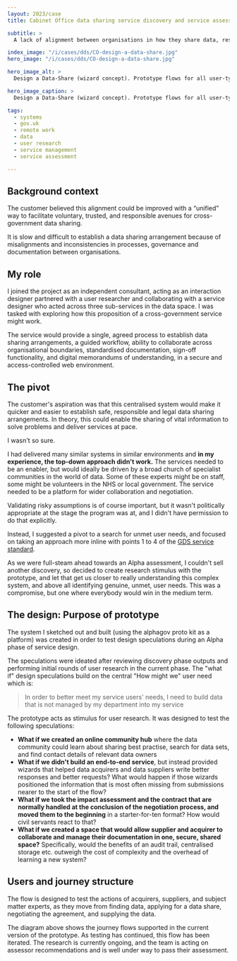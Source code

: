 ```yaml
---
layout: 2023/case
title: Cabinet Office data sharing service discovery and service assessment

subtitle: >
  A lack of alignment between organisations in how they share data, results in different approaches to sorting out technical, legal, and ethical compliance. It's hard to share data and it takes forever...

index_image: "/i/cases/dds/CO-design-a-data-share.jpg"
hero_image: "/i/cases/dds/CO-design-a-data-share.jpg"

hero_image_alt: >
  Design a Data-Share (wizard concept). Prototype flows for all user-types.

hero_image_caption: >
  Design a Data-Share (wizard concept). Prototype flows for all user-types.

tags: 
  - systems
  - gov.uk
  - remote work
  - data
  - user research
  - service management
  - service assessment

---
```


## Background context

The customer believed this alignment could be improved with a “unified” way to facilitate voluntary, trusted, and responsible avenues for cross-government data sharing. 

It is slow and difficult to establish a data sharing arrangement because of misalignments and inconsistencies in processes, governance and documentation between organisations.


## My role

I joined the project as an independent consultant, acting as an interaction designer partnered with a user researcher and collaborating with a service designer who acted across three sub-services in the data space. I was tasked with exploring how this proposition of a cross-government service might work. 

The service would provide a single, agreed process to establish data sharing arrangements, a guided workflow, ability to collaborate across organisational boundaries, standardised documentation, sign-off functionality, and digital memorandums of understanding, in a secure and access-controlled web environment.

## The pivot

The customer's aspiration was that this centralised system would make it quicker and easier to establish safe, responsible and legal data sharing arrangements. In theory, this could enable the sharing of vital information to solve problems and deliver services at pace.

I wasn't so sure. 

I had delivered many similar systems in similar environments and **in my experience, the top-down approach didn't work.** The services needed to be an enabler, but would ideally be driven by a broad church of specialist communities in the world of data. Some of these experts might be on staff, some might be volunteers in the NHS or local government. The service needed to be a platform for wider collaboration and negotiation.

Validating risky assumptions is of course important, but it wasn't politically appropriate at the stage the program was at, and I didn't have permission to do that explicitly. 

Instead, I suggested a pivot to a search for unmet user needs, and focused on taking an approach more inline with points 1 to 4 of the [GDS service standard](https://www.gov.uk/service-manual/service-standard).

As we were full-steam ahead towards an Alpha assessment, I couldn't sell another discovery, so decided to create research stimulus with the prototype, and let that get us closer to really understanding this complex system, and above all identifying genuine, unmet, user needs. This was a compromise, but one where everybody would win in the medium term.


## The design: Purpose of prototype

The system I sketched out and built (using the alphagov proto kit as a platform) was created in order to test design speculations during an Alpha phase of service design. 

The speculations were ideated after reviewing discovery phase outputs and performing initial rounds of user research in the current phase. The "what if" design speculations build on the central "How might we" user need which is:

>
> In order to better meet my service users' needs, 
> I need to build data that is not managed by my department into my service
>

The prototype acts as stimulus for user research. It was designed to test the following speculations:

- **What if we created an online community hub** where the data community could learn about sharing best practise, search for data sets, and find contact details of relevant data owners
- **What if we didn't build an end-to-end service**, but instead provided wizards that helped data acquirers and data suppliers write better responses and better requests? What would happen if those wizards positioned the information that is most often missing from submissions nearer to the start of the flow?
- **What if we took the impact assessment and the contract that are normally handled at the conclusion of the negotiation process, and moved them to the beginning** in a starter-for-ten format? How would civil servants react to that?
- **What if we created a space that would allow supplier and acquirer to collaborate and manage their documentation in one, secure, shared space?** Specifically, would the benefits of an audit trail, centralised storage etc. outweigh the cost of complexity and the overhead of learning a new system?


## Users and journey structure

The flow is designed to test the actions of acquirers, suppliers, and subject matter experts, as they move from finding data, applying for a data share, negotiating the agreement, and supplying the data. 

The diagram above shows the journey flows supported in the current version of the prototype. As testing has continued, this flow has been iterated. The research is currently ongoing, and the team is acting on assessor recommendations and is well under way to pass their assessment.



